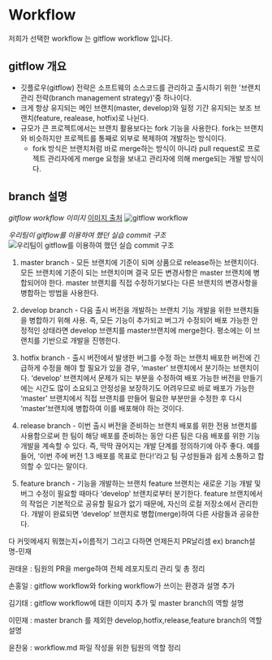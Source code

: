 # Workflow
저희가 선택한 workflow 는 gitflow workflow 입니다.

## gitflow 개요
- 깃플로우(gitflow) 전략은 소프트웨의 소스코드를 관리하고 출시하기 위한 '브랜치 관리 전략(branch management strategy)'중 하나이다.
- 크게 항상 유지되는 메인 브랜치(master, develop)와 일정 기간 유지되는 보조 브랜치(feature, realease, hotfix)로 나뉜다.
- 규모가 큰 프로젝트에서는 브랜치 활용보다는 fork 기능을 사용한다. fork는 브랜치와 비슷하지만 프로젝트를 통째로 외부로 복제하여 개발하는 방식이다.
  - fork 방식은 브랜치처럼 바로 merge하는 방식이 아니라 pull request로 프로젝트 관리자에게 merge 요청을 보내고 관리자에 의해 merge되는 개발 방식이다.

## branch 설명
*gitflow workflow 이미지*
[이미지 출처](https://lucamezzalira.com/2014/03/10/git-flow-vs-github-flow/)
![gitflow workflow](https://i2.wp.com/lanziani.com/slides/gitflow/images/gitflow_1.png?zoom=2)

*우리팀이 gitflow를 이용하여 했던 실습 commit 구조*
![우리팀이 gitflow를 이용하여 했던 실습 commit 구조](https://i.imgur.com/sgfmrg9.png)
1. master branch - 모든 브랜치에 기준이 되며 상품으로 release하는 브랜치이다.
모든 브랜치에 기준이 되는 브랜치이며 결국 모든 변경사항은 master 브랜치에 병합되어야 한다.
master 브랜치를 직접 수정하기보다는 다른 브랜치의 변경사항을 병합하는 방법을 사용한다.


2. develop branch - 다음 출시 버전을 개발하는 브랜치
기능 개발을 위한 브랜치들을 병합하기 위해 사용. 즉, 모든 기능이 추가되고 버그가 수정되어 배포 가능한 안정적인 상태라면 develop 브랜치를 master브랜치에 merge한다. 평소에는 이 브랜치를 기반으로 개발을 진행한다.


3. hotfix branch - 출시 버전에서 발생한 버그를 수정 하는 브랜치
배포한 버전에 긴급하게 수정을 해야 할 필요가 있을 경우, ‘master’ 브랜치에서 분기하는 브랜치이다. ‘develop’ 브랜치에서 문제가 되는 부분을 수정하여 배포 가능한 버전을 만들기에는 시간도 많이 소요되고 안정성을 보장하기도 어려우므로 바로 배포가 가능한 ‘master’ 브랜치에서 직접 브랜치를 만들어 필요한 부분만을 수정한 후 다시 ‘master’브랜치에 병합하여 이를 배포해야 하는 것이다.



4. release branch - 이번 출시 버전을 준비하는 브랜치
배포를 위한 전용 브랜치를 사용함으로써 한 팀이 해당 배포를 준비하는 동안 다른 팀은 다음 배포를 위한 기능 개발을 계속할 수 있다. 즉, 딱딱 끊어지는 개발 단계를 정의하기에 아주 좋다.
예를 들어, ‘이번 주에 버전 1.3 배포를 목표로 한다!’라고 팀 구성원들과 쉽게 소통하고 합의할 수 있다는 말이다.


5. feature branch - 기능을 개발하는 브랜치
feature 브랜치는 새로운 기능 개발 및 버그 수정이 필요할 때마다 ‘develop’ 브랜치로부터 분기한다. feature 브랜치에서의 작업은 기본적으로 공유할 필요가 없기 때문에, 자신의 로컬 저장소에서 관리한다.
개발이 완료되면 ‘develop’ 브랜치로 병합(merge)하여 다른 사람들과 공유한다.



다 커밋메세지 뭐했는지+이름적기
그리고 다하면 언제든지 PR날리셈
ex) branch설명-민재

권태윤 : 팀원의 PR을 merge하여 전체 레포지토리 관리 및 총 정리

손홍일 : gitflow workflow와 forking workflow가 쓰이는 환경과 설명 추가

김기태 : gitflow workflow에 대한 이미지 추가 및 master branch의 역할 설명

이민재 : master branch 를 제외한 develop,hotfix,release,feature branch의 역할 설명

윤찬웅 : workflow.md 파일 작성을 위한 팀원의 역할 정리
